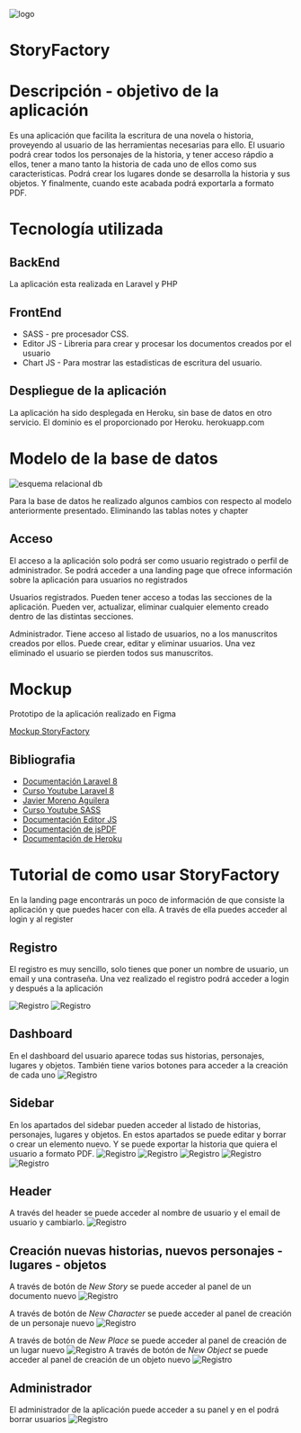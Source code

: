 
![logo](https://user-images.githubusercontent.com/72388130/161275058-0e3a496e-2bd0-49b0-82d1-fc4c455de5c8.PNG)



# StoryFactory

# Descripción - objetivo de la aplicación

  Es una aplicación que facilita la escritura de una novela o historia, proveyendo al usuario de las herramientas necesarias para ello. El usuario podrá crear todos  los personajes de la historia, y tener acceso rápdio a ellos, tener a mano tanto la historia de cada uno de ellos como sus caracteristicas. Podrá crear los lugares  donde se desarrolla la historia y sus objetos. Y finalmente, cuando este acabada podrá exportarla a formato PDF.


# Tecnología utilizada

 ## BackEnd

   La aplicación esta realizada en Laravel y PHP

 ## FrontEnd

   - SASS - pre procesador CSS. 
   - Editor JS - Libreria para crear y procesar los documentos creados por el usuario
   - Chart JS - Para mostrar las estadisticas de escritura del usuario.
    
 ## Despliegue de la aplicación
   La aplicación ha sido desplegada en Heroku, sin base de datos en otro servicio. El dominio es el proporcionado por Heroku. herokuapp.com

# Modelo de la base de datos

![esquema relacional db](https://user-images.githubusercontent.com/72388130/161332865-f8348c61-df18-41d6-acb7-22e2e6f3fc73.png)

Para la base de datos he realizado algunos cambios con respecto al modelo anteriormente presentado. Eliminando las tablas notes y chapter

## Acceso
  El acceso a la aplicación solo podrá ser como usuario registrado o perfil de administrador. Se podrá acceder a una landing page que ofrece información sobre la aplicación para usuarios no registrados

  Usuarios registrados. Pueden tener acceso a todas las secciones de la aplicación. Pueden ver, actualizar, eliminar cualquier elemento creado dentro de las distintas secciones.

  Administrador. Tiene acceso al listado de usuarios, no a los manuscritos creados por ellos. Puede crear, editar y eliminar usuarios. Una vez eliminado el usuario se pierden todos sus manuscritos.


# Mockup

Prototipo de la aplicación realizado en Figma

[Mockup StoryFactory](https://www.figma.com/file/Ba1P0S6p4opl8Vmd3Q3Cuz/storyfactory?node-id=0%3A1)


## Bibliografia

- [Documentación Laravel 8](https://laravel.com/docs/8.x/readme)
- [Curso Youtube Laravel 8](https://www.youtube.com/watch?v=JRUOeMkwkIo&list=PLZ2ovOgdI-kWWS9aq8mfUDkJRfYib-SvF)
- [Javier Moreno Aguilera](https://github.com/javmoreno-developer)
- [Curso Youtube SASS](https://www.youtube.com/watch?v=I39yxJUgOuA)
- [Documentación Editor JS](https://editorjs.io/)
- [Documentación de jsPDF](https://artskydj.github.io/jsPDF/docs/jsPDF.html)
- [Documentación de Heroku](https://devcenter.heroku.com/)

# Tutorial de como usar StoryFactory

En la landing page encontrarás un poco de información de que consiste la aplicación y que puedes hacer con ella. A través de ella puedes acceder al login y al register

## Registro
El registro es muy sencillo, solo tienes que poner un nombre de usuario, un email y una contraseña. Una vez realizado el registro podrá acceder a login y después a la aplicación
    
![Registro](/capturas/register.png)
![Registro](/capturas/login.png)

## Dashboard
En el dashboard del usuario aparece todas sus historias, personajes, lugares y objetos. También tiene varios botones para acceder a la creación de cada uno
![Registro](/capturas/dashboard.png)

## Sidebar
En los apartados del sidebar pueden acceder al listado de historias, personajes, lugares y objetos. En estos apartados se puede editar y borrar o crear un elemento nuevo. Y se puede exportar la historia que quiera el usuario a formato PDF.
![Registro](/capturas/stories.png)
![Registro](/capturas/characters.png)
![Registro](/capturas/places.png)
![Registro](/capturas/object.png)
![Registro](/capturas/export.png)

## Header
A través del header se puede acceder al nombre de usuario y el email de usuario y cambiarlo.
![Registro](/capturas/change%20user%20data.png)

## Creación nuevas historias, nuevos personajes - lugares - objetos

A través de botón de *New Story* se puede acceder al panel de un documento nuevo
![Registro](/capturas/new%20story.png)

A través de botón de *New Character* se puede acceder al panel de creación de un personaje nuevo
![Registro](/capturas/new%20character.png)

A través de botón de *New Place* se puede acceder al panel de creación de un lugar nuevo
![Registro](/capturas/new%20place.png)
A través de botón de *New Object* se puede acceder al panel de creación de un objeto nuevo
![Registro](/capturas/new%20object.png)

## Administrador
El administrador de la aplicación puede acceder a su panel y en el podrá borrar usuarios
![Registro](/capturas/admin.png)
